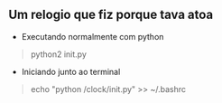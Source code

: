 ## Um relogio que fiz porque tava atoa


- Executando normalmente com python
> python2 init.py

- Iniciando junto ao terminal
> echo "python <diretorio onde o codigo ta>/clock/init.py" >> ~/.bashrc
  
 
